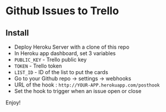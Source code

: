 # Github Issues to Trello


## Install

* Deploy Heroku Server with a clone of this repo
* In Heroku app dashboard, set 3 variables
 * `PUBLIC_KEY` - Trello public key
 * `TOKEN` - Trello token
 * `LIST_ID` - ID of the list to put the cards
* Go to your Github repo -> settings -> webhooks
 * URL of the hook : `http://YOUR-APP.herokuapp.com/posthook`
 * Set the hook to trigger when an issue open or close

 Enjoy!
 
